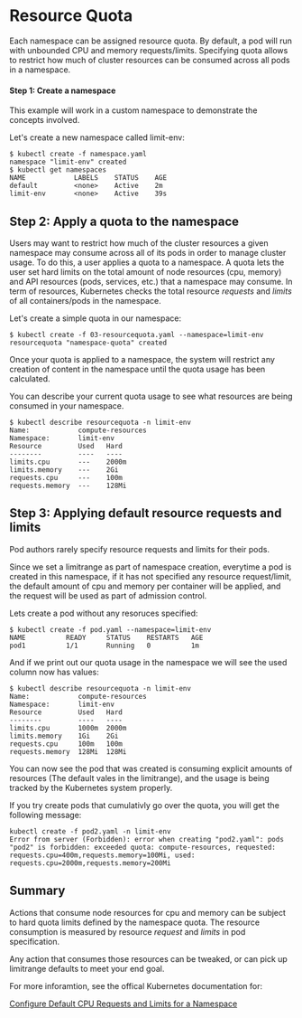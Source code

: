 # Resource Quota

Each namespace can be assigned resource quota. By default, a pod will run with unbounded CPU and memory requests/limits. Specifying quota allows to restrict how much of cluster resources can be consumed across all pods in a namespace. 


#### Step 1: Create a namespace

This example will work in a custom namespace to demonstrate the concepts involved.

Let's create a new namespace called limit-env:

```console
$ kubectl create -f namespace.yaml
namespace "limit-env" created
$ kubectl get namespaces
NAME            LABELS    STATUS    AGE
default         <none>    Active    2m
limit-env       <none>    Active    39s
```

Step 2: Apply a quota to the namespace
-----------------------------------------

Users may want to restrict how much of the cluster resources a given namespace may consume
across all of its pods in order to manage cluster usage.  To do this, a user applies a quota to
a namespace.  A quota lets the user set hard limits on the total amount of node resources (cpu, memory)
and API resources (pods, services, etc.) that a namespace may consume. In term of resources, Kubernetes
checks the total resource *requests* and *limits* of all containers/pods in the namespace.

Let's create a simple quota in our namespace:

```console
$ kubectl create -f 03-resourcequota.yaml --namespace=limit-env
resourcequota "namespace-quota" created
```

Once your quota is applied to a namespace, the system will restrict any creation of content
in the namespace until the quota usage has been calculated.

You can describe your current quota usage to see what resources are being consumed in your
namespace.

```console
$ kubectl describe resourcequota -n limit-env
Name:            compute-resources
Namespace:       limit-env
Resource         Used   Hard
--------         ----   ----
limits.cpu       ---    2000m
limits.memory    ---    2Gi
requests.cpu     ---    100m
requests.memory  ---    128Mi
```

Step 3: Applying default resource requests and limits
-----------------------------------------
Pod authors rarely specify resource requests and limits for their pods.

Since we set a limitrange as part of namespace creation, everytime a pod is created in this namespace, if it has not specified any resource request/limit, the default
amount of cpu and memory per container will be applied, and the request will be used as part of admission control.

Lets create a pod without any resoruces specified:

```console
$ kubectl create -f pod.yaml --namespace=limit-env
NAME          READY     STATUS    RESTARTS   AGE
pod1          1/1       Running   0          1m
```

And if we print out our quota usage in the namespace we will see the used column now has values:

```console
$ kubectl describe resourcequota -n limit-env
Name:            compute-resources
Namespace:       limit-env
Resource         Used   Hard
--------         ----   ----
limits.cpu       1000m  2000m
limits.memory    1Gi    2Gi
requests.cpu     100m   100m
requests.memory  128Mi  128Mi
```

You can now see the pod that was created is consuming explicit amounts of resources (The default vales in the limitrange),
and the usage is being tracked by the Kubernetes system properly.

If you try create pods that cumulativly go over the quota, you will get the following message:

```console
kubectl create -f pod2.yaml -n limit-env
Error from server (Forbidden): error when creating "pod2.yaml": pods "pod2" is forbidden: exceeded quota: compute-resources, requested: requests.cpu=400m,requests.memory=100Mi, used: requests.cpu=2000m,requests.memory=200Mi
```


Summary
----------------------------
Actions that consume node resources for cpu and memory can be subject to hard quota limits defined
by the namespace quota. The resource consumption is measured by resource *request* and *limits* in pod specification.

Any action that consumes those resources can be tweaked, or can pick up limitrange defaults to
meet your end goal.

For more inforamtion, see the offical Kubernetes documentation for:

[Configure Default CPU Requests and Limits for a Namespace](https://kubernetes.io/docs/tasks/administer-cluster/manage-resources/cpu-default-namespace/)